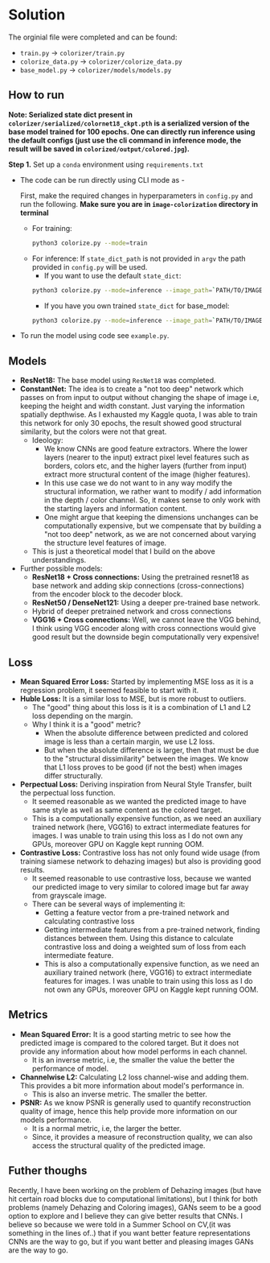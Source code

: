 # Solution

The orginial file were completed and can be found:
- `train.py` -> `colorizer/train.py`
- `colorize_data.py` -> `colorizer/colorize_data.py`
- `base_model.py` -> `colorizer/models/models.py`

## How to run
**Note: Serialized state dict present in `colorizer/serialized/colornet18_ckpt.pth` is a serialized version of the base model trained for 100 epochs. One can directly run inference using the default configs (just use the cli command in inference mode, the result will be saved in `colorized/output/colored.jpg`).**

**Step 1.** Set up a `conda` environment using `requirements.txt`

- The code can be run directly using CLI mode as -

  First, make the required changes in hyperparameters in `config.py` and run the following.
  **Make sure you are in `image-colorization` directory in terminal**
  - For training:
    ```sh
    python3 colorize.py --mode=train
    ```
  - For inference: If `state_dict_path` is not provided in `argv` the path provided in `config.py` will be used.
    - If you want to use the default `state_dict`:  
    ```sh
    python3 colorize.py --mode=inference --image_path=`PATH/TO/IMAGE/FOR/INFERENCE`
    ```
    - If you have you own trained `state_dict` for base_model:
    ```sh
    python3 colorize.py --mode=inference --image_path=`PATH/TO/IMAGE/FOR/INFERENCE` --state_dict_path=`PATH/TO/IMAGE/FOR/INFERENCE`
    ```

- To run the model using code see `example.py`.


## Models
- **ResNet18:** The base model using `ResNet18` was completed.
- **ConstantNet:** The idea is to create a "not too deep" network which passes on from input to output without changing the shape of image i.e, keeping the height and width constant. Just varying the information spatially depthwise. As I exhausted my Kaggle quota, I was able to train this network for only 30 epochs, the result showed good structural similarity, but the colors were not that great.
  - Ideology:
    - We know CNNs are good feature extractors. Where the lower layers (nearer to the input) extract pixel level features such as borders, colors etc, and the higher layers (further from input) extract more structural content of the image (higher features).
    - In this use case we do not want to in any way modify the structural information, we rather want to modify / add information in the depth / color channel. So, it makes sense to only work with the starting layers and information content.
    - One might argue that keeping the dimensions unchanges can be computationally expensive, but we compensate that by building a "not too deep" network, as we are not concerned about varying the structure level features of image.
  - This is just a theoretical model that I build on the above understandings.
- Further possible models:
  - **ResNet18 + Cross connections:** Using the pretrained resnet18 as base network and adding skip connections (cross-connections) from the encoder block to the decoder block.
  - **ResNet50 / DenseNet121:** Using a deeper pre-trained base network.
  - Hybrid of deeper pretrained network and cross connections
  - **VGG16 + Cross connections:** Well, we cannot leave the VGG behind, I think using VGG encoder along with cross connections would give good result but the downside begin computationally very expensive!


## Loss
- **Mean Squared Error Loss:** Started by implementing MSE loss as it is a regression problem, it seemed feasible to start with it.
- **Huble Loss:** It is a similar loss to MSE, but is more robust to outliers.
  - The "good" thing about this loss is it is a combination of L1 and L2 loss depending on the margin.
  - Why I think it is a "good" metric?
    - When the absolute difference between predicted and colored image is less than a certain margin, we use L2 loss.
    - But when the absolute difference is larger, then that must be due to the "structural dissimilarity" between the images. We know that L1 loss proves to be good (if not the best) when images differ structurally.
- **Perpectual Loss:** Deriving inspiration from Neural Style Transfer, built the perpectual loss function.
  - It seemed reasonable as we wanted the predicted image to have same style as well as same content as the colored target.
  - This is a computationally expensive function, as we need an auxiliary trained network (here, VGG16) to extract intermediate features for images. I was unable to train using this loss as I do not own any GPUs, moreover GPU on Kaggle kept running OOM.
- **Contrastive Loss:** Contrastive loss has not only found wide usage (from training siamese network to dehazing images) but also is providing good results.
  - It seemed reasonable to use contrastive loss, because we wanted our predicted image to very similar to colored image but far away from grayscale image.
  - There can be several ways of implementing it:
    - Getting a feature vector from a pre-trained network and calculating contrastive loss
    - Getting intermediate features from a pre-trained network, finding distances between them. Using this distance to calculate contrastive loss and doing a weighted sum of loss from each intermediate feature.
    - This is also a computationally expensive function, as we need an auxiliary trained network (here, VGG16) to extract intermediate features for images. I was unable to train using this loss as I do not own any GPUs, moreover GPU on Kaggle kept running OOM.

## Metrics
- **Mean Squared Error:** It is a good starting metric to see how the predicted image is compared to the colored target. But it does not provide any information about how model performs in each channel.
  - It is an inverse metric, i.e, the smaller the value the better the performance of model.
- **Channelwise L2:** Calculating L2 loss channel-wise and adding them. This provides a bit more information about model's performance in.
  - This is also an inverse metric. The smaller the better.
- **PSNR:** As we know PSNR is generally used to quantify reconstruction quality of image, hence this help provide more information on our models performance.
  - It is a normal metric, i.e, the larger the better.
  - Since, it provides a measure of reconstruction quality, we can also access the structural quality of the predicted image.


## Futher thoughs
Recently, I have been working on the problem of Dehazing images (but have hit certain road blocks due to computational limitations), but I think for both problems (namely Dehazing and Coloring images), GANs seem to be a good option to explore and I believe they can give better results that CNNs.
I believe so because we were told in a Summer School on CV,(it was something in the lines of..) that if you want better feature representations CNNs are the way to go, but if you want better and pleasing images GANs are the way to go.
